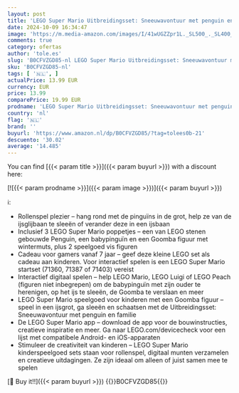 ```yaml
---
layout: post
title: 'LEGO Super Mario Uitbreidingsset: Sneeuwavontuur met penguin en familie Kinderspeelgoed met Goomba Figuur  Rollenspellen Cadeau voor Gamers  Jongens en Meisjes vanaf 7 jaar 71430'
date: 2024-10-09 16:34:47
image: 'https://m.media-amazon.com/images/I/41wUGZZpr1L._SL500_._SL400_.jpg'
comments: true
category: ofertas
author: 'tole.es'
slug: 'B0CFVZGD85-nl LEGO Super Mario Uitbreidingsset: Sneeuwavontuur met...'
sku: 'B0CFVZGD85-nl'
tags: [ '🇳🇱', ]
actualPrice: 13.99 EUR
currency: EUR
price: 13.99
comparePrice: 19.99 EUR
prodname: 'LEGO Super Mario Uitbreidingsset: Sneeuwavontuur met penguin en familie Kinderspeelgoed met Goomba Figuur  Rollenspellen Cadeau voor Gamers  Jongens en Meisjes vanaf 7 jaar 71430'
country: 'nl'
flag: '🇳🇱'
brand: ''
buyurl: 'https://www.amazon.nl/dp/B0CFVZGD85/?tag=tolees0b-21'
descuento: '30.02'
average: '14.485'
---
```


You can find [{{< param title >}}]({{< param buyurl >}}) with a discount here:

[![{{< param prodname >}}]({{< param image >}})]({{< param buyurl >}})

ℹ️:

- Rollenspel plezier – hang rond met de pinguïns in de grot, help ze van de ijsglijbaan te sleeën of verander deze in een ijsbaan
- Inclusief 3 LEGO Super Mario poppetjes – een van LEGO stenen gebouwde Penguin, een babypinguïn en een Goomba figuur met wintermuts, plus 2 speelgoed vis figuren
- Cadeau voor gamers vanaf 7 jaar – geef deze kleine LEGO set als cadeau aan kinderen. Voor interactief spelen is een LEGO Super Mario startset (71360, 71387 of 71403) vereist
- Interactief digitaal spelen – help LEGO Mario, LEGO Luigi of LEGO Peach (figuren niet inbegrepen) om de babypinguïn met zijn ouder te herenigen, op het ijs te sleeën, de Goomba te verslaan en meer
- LEGO Super Mario speelgoed voor kinderen met een Goomba figuur – speel in een ijsgrot, ga sleeën en schaatsen met de Uitbreidingsset: Sneeuwavontuur met penguin en familie
- De LEGO Super Mario app – download de app voor de bouwinstructies, creatieve inspiratie en meer. Ga naar LEGO.com/devicecheck voor een lijst met compatibele Android- en iOS-apparaten
- Stimuleer de creativiteit van kinderen – LEGO Super Mario kinderspeelgoed sets staan voor rollenspel, digitaal munten verzamelen en creatieve uitdagingen. Ze zijn ideaal om alleen of juist samen mee te spelen

[🛒 Buy it!!]({{< param buyurl >}})
{{<world>}}B0CFVZGD85{{</world>}}
